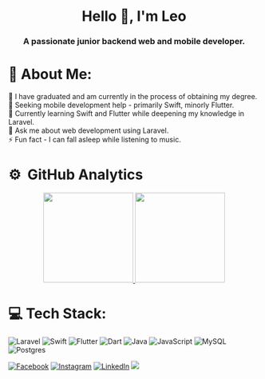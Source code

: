 <h1 align="center">Hello 🐺, I'm Leo</h1>
<h3 align="center">A passionate junior backend web and mobile developer.</h3>

# 💫 About Me:
🔭 I have graduated and am currently in the process of obtaining my degree.<br>
🤝 Seeking mobile development help - primarily Swift, minorly Flutter.<br>
🌱 Currently learning Swift and Flutter while deepening my knowledge in Laravel.<br>
💬 Ask me about web development using Laravel.<br>
⚡ Fun fact - I can fall asleep while listening to music.

# ⚙️ &nbsp;GitHub Analytics

<p align="center">
<a href="https://github.com/LeoMogiano">
  <img height="180em" src="https://github-readme-stats-eight-theta.vercel.app/api?username=LeoMogiano&show_icons=true&theme=algolia&include_all_commits=true&count_private=true"/>
  <img height="180em" src="https://github-readme-stats-eight-theta.vercel.app/api/top-langs/?username=LeoMogiano&layout=compact&langs_count=8&theme=algolia&hide=php,blade,css,html"/>
</a>
</p>


# 💻 Tech Stack:
![Laravel](https://img.shields.io/badge/laravel-%23FF2D20.svg?style=for-the-badge&logo=laravel&logoColor=white)
![Swift](https://img.shields.io/badge/Swift-%23FA7343.svg?style=for-the-badge&logo=Swift&logoColor=white)
![Flutter](https://img.shields.io/badge/Flutter-%2302569B.svg?style=for-the-badge&logo=Flutter&logoColor=white) 
![Dart](https://img.shields.io/badge/dart-%230175C2.svg?style=for-the-badge&logo=dart&logoColor=white) 
![Java](https://img.shields.io/badge/Java-ED8B00?style=for-the-badge&logo=openjdk&logoColor=white)
![JavaScript](https://img.shields.io/badge/javascript-%23323330.svg?style=for-the-badge&logo=javascript&logoColor=%23F7DF1E)
![MySQL](https://img.shields.io/badge/mysql-%2300f.svg?style=for-the-badge&logo=mysql&logoColor=white) 
![Postgres](https://img.shields.io/badge/postgres-%23316192.svg?style=for-the-badge&logo=postgresql&logoColor=white)

[![Facebook](https://img.shields.io/badge/Facebook-%231877F2.svg?logo=Facebook&logoColor=white)](https://facebook.com/leo.mogiano) 
[![Instagram](https://img.shields.io/badge/Instagram-%23E4405F.svg?logo=Instagram&logoColor=white)](https://instagram.com/leo_mogiano) 
[![LinkedIn](https://img.shields.io/badge/LinkedIn-%230A66C2.svg?logo=LinkedIn&logoColor=white)](https://www.linkedin.com/in/leomogiano/)
[![](https://visitcount.itsvg.in/api?id=LeoMogiano&icon=0&color=0)](https://visitcount.itsvg.in)
